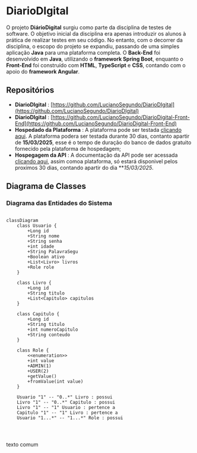 # DiarioDIgital

O projeto **DiárioDigital** surgiu como parte da disciplina de testes de software. O objetivo inicial da disciplina era apenas introduzir os alunos à prática de realizar testes em seu código. No entanto, com o decorrer da disciplina, o escopo do projeto se expandiu, passando de uma simples aplicação **Java** para uma plataforma completa. O **Back-End** foi desenvolvido em **Java**, utilizando o **framework Spring Boot**, enquanto o **Front-End** foi construído com **HTML**, **TypeScript** e **CSS**, contando com o apoio do **framework Angular**.

## Repositórios
- **DiarioDIgital** : [https://github.com/LucianoSegundo/DiarioDIgital](https://github.com/LucianoSegundo/DiarioDIgital)
- **DiarioDIgital** : [https://github.com/LucianoSegundo/DiarioDigital-Front-End](https://github.com/LucianoSegundo/DiarioDigital-Front-End)
- **Hospedado da Plataforma** : A plataforma pode ser testada [clicando aqui](https://diariodigital-front-end.onrender.com). A plataforma podera ser testada durante 30 dias, contanto apartir de **15/03/2025**, esse é o tempo de duração do banco de dados gratuito fornecido pela plataforma de hospedagem;
- **Hospegagem da API** : A documentação da API pode ser acessada [clicando aqui](lhttps://diariodigital-2.onrender.com/swagger-ui/index.html), assim comoa plataforma, só estará disponivel pelos proximos 30 dias, contando apartir do dia ***15/03/2025*.

## Diagrama de Classes
### Diagrama das Entidades do Sistema
```mermaid

classDiagram
    class Usuario {
        +Long id
        +String nome
        +String senha
        +int idade
        +String PalavraSegu
        +Boolean ativo
        +List<Livro> livros
        +Role role
    }

    class Livro {
        +Long id
        +String titulo
        +List<Capitulo> capitulos
    }

    class Capitulo {
        +Long id
        +String titulo
        +int numeroCapitulo
        +String conteudo
    }

    class Role {
        <<enumeration>>
        +int value
        +ADMIN(1)
        +USER(2)
        +getValue()
        +fromValue(int value)
    }

    Usuario "1" -- "0..*" Livro : possui
    Livro "1" -- "0..*" Capitulo : possui
    Livro "1" -- "1" Usuario : pertence a
    Capitulo "1" -- "1" Livro : pertence a
    Usuario "1...*" -- "1...*" Role : possui


 
```
texto comum
